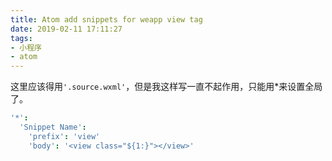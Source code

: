 ```yaml
---
title: Atom add snippets for weapp view tag
date: 2019-02-11 17:11:27
tags:
- 小程序
- atom
---
```


这里应该得用`'.source.wxml'`，但是我这样写一直不起作用，只能用*来设置全局了。

``` CoffeeScript
'*':
  'Snippet Name':
    'prefix': 'view'
    'body': '<view class="${1:}"></view>'
```
